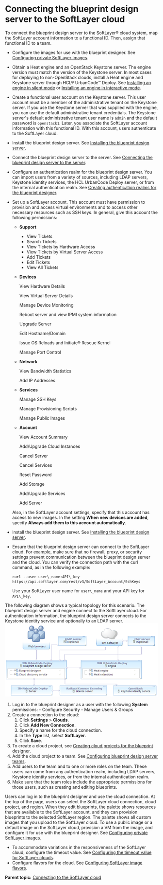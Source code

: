 # Connecting the blueprint design server to the SoftLayer cloud

To connect the blueprint design server to the SoftLayer® cloud system, map the SoftLayer account information to a functional ID. Then, assign that functional ID to a team.

-   Configure the images for use with the blueprint designer. See [Configuring private SoftLayer images](cloud_connect_softlayer_images.md).
-   Obtain a Heat engine and an OpenStack Keystone server. The engine version must match the version of the Keystone server. In most cases for deploying to non-OpenStack clouds, install a Heat engine and Keystone server through HCL® UrbanCode™ Deploy. See [Installing an engine in silent mode](../../com.udeploy.install.doc/topics/install_engine_silent.md) or [Installing an engine in interactive mode](../../com.udeploy.install.doc/topics/install_engine_interactive.md).
-   Create a functional user account on the Keystone server. This user account must be a member of the administrative tenant on the Keystone server. If you use the Keystone server that was supplied with the engine, you can use the default administrative tenant credentials. The Keystone server's default administrative tenant user name is `admin` and the default password is `openstack1`. Later, you associate the SoftLayer account information with this functional ID. With this account, users authenticate to the SoftLayer cloud.
-   Install the blueprint design server. See [Installing the blueprint design server](../../com.udeploy.install.doc/topics/install_server_bds.md).
-   Connect the blueprint design server to the server. See [Connecting the blueprint design server to the server](../../com.udeploy.doc/topics/ucdp_integrate.md#).
-   Configure an authentication realm for the blueprint design server. You can import users from a variety of sources, including LDAP servers, Keystone identity services, the HCL UrbanCode Deploy server, or from the internal authentication realm. See [Creating authentication realms for the blueprint designer](../../com.udeploy.admin.doc/topics/security_realms_create.md#).
-   Set up a SoftLayer account. This account must have permission to provision and access virtual environments and to access other necessary resources such as SSH keys. In general, give this account the following permissions:

    -   **Support**

        -   View Tickets
        -   Search Tickets
        -   View Tickets by Hardware Access
        -   View Tickets by Virtual Server Access
        -   Add Tickets
        -   Edit Tickets
        -   View All Tickets
    -   **Devices**

        View Hardware Details

        View Virtual Server Details

        Manage Device Monitoring

        Reboot server and view IPMI system information

        Upgrade Server

        Edit Hostname/Domain

        Issue OS Reloads and Initiate® Rescue Kernel

        Manage Port Control

    -   **Network**

        View Bandwidth Statistics

        Add IP Addresses

    -   **Services**

        Manage SSH Keys

        Manage Provisioning Scripts

        Manage Public Images

    -   **Account**

        View Account Summary

        Add/Upgrade Cloud Instances

        Cancel Server

        Cancel Services

        Reset Password

        Add Storage

        Add/Upgrade Services

        Add Server

    Also, in the SoftLayer account settings, specify that this account has access to new images. In the setting **When new devices are added**, specify **Always add them to this account automatically**.

-   Install the blueprint design server. See [Installing the blueprint design server](../../com.udeploy.install.doc/topics/install_server_bds.md).
-   Ensure that the blueprint design server can connect to the SoftLayer cloud. For example, make sure that no firewall, proxy, or security settings prevent communication between the blueprint design server and the cloud. You can verify the connection path with the curl command, as in the following example:

    ```
    curl --user user\_name:API\_key https://api.softlayer.com/rest/v3/SoftLayer_Account/SshKeys
    ```

    Use your SoftLayer user name for `user\_name` and your API key for `API\_key`.


The following diagram shows a typical topology for this scenario. The blueprint design server and engine connect to the SoftLayer cloud. For authentication information, the blueprint design server connects to the Keystone identity service and optionally to an LDAP server.![A topology that includes the blueprint design server, the engine, SoftLayer, a Keystone server, and an optional LDAP server](../images/cloud_connect_softlayer_a.gif)



1.   Log in to the blueprint designer as a user with the following **System** permissions: 
    -   Configure Security
    -   Manage Users & Groups
2.  Create a connection to the cloud: 
    1.  Click **Settings** \> **Clouds**.
    2.   Click **Add New Connection**. 
    3.  Specify a name for the cloud connection.
    4.  In the **Type** list, select **SoftLayer**. 
    5.  Click **Save**.
3.   To create a cloud project, see [Creating cloud projects for the blueprint designer](security_projects.md). 
4.   Add the cloud project to a team. See [Configuring blueprint design server teams](../../com.udeploy.admin.doc/topics/security_teams_bds.md#).
5.   Add users to the team and to one or more roles on the team. These users can come from any authentication realm, including LDAP servers, Keystone identity services, or from the internal authentication realm.
6.   Make sure that the team roles include the appropriate permissions for those users, such as creating and editing blueprints. 

Users can log in to the blueprint designer and use the cloud connection. At the top of the page, users can select the SoftLayer cloud connection, cloud project, and region. When they edit blueprints, the palette shows resources that are available to the SoftLayer account, and they can provision blueprints to the selected SoftLayer region. The palette shows all custom images that you upload to the SoftLayer cloud. To use a public image or a default image on the SoftLayer cloud, provision a VM from the image, and configure it for use with the blueprint designer. See [Configuring private SoftLayer images](cloud_connect_softlayer_images.md#).

-   To accommodate variations in the responsiveness of the SoftLayer cloud, configure the timeout value. See [Configuring the timeout value for SoftLayer clouds](softlayer_timeout.md).
-   Configure flavors for the cloud. See [Configuring SoftLayer image flavors](cloud_connect_softlayer_flavors.md).

**Parent topic:** [Connecting to the SoftLayer cloud](../../com.edt.doc/topics/cloud_connect_softlayer.md)

